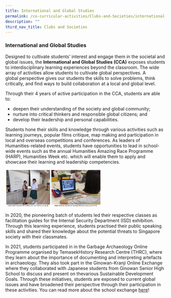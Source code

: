 ```yaml
---
title: International and Global Studies
permalink: /co-curricular-activities/Clubs-and-Societies/international-and-global-studies
description: ""
third_nav_title: Clubs and Societies
---
```

### International and Global Studies

Designed to cultivate students’ interest and engage them in the societal and global issues, the **International and Global Studies (CCA)** exposes students to interdisciplinary learning experiences beyond the classroom. The wide array of activities allow students to cultivate global perspectives. A global perspective gives our students the skills to solve problems, think critically, and find ways to build collaboration at a local and global level.

Through their 4 years of active participation in the CCA, students are able to:  

*   deepen their understanding of the society and global community;
*   nurture into critical thinkers and responsible global citizens; and
*   develop their leadership and personal capabilities.

Students hone their skills and knowledge through various activities such as learning journeys, popular films critique, map making and participation in local and overseas competitions and conferences. As leaders of Humanities-related events, students have opportunities to lead in school-wide events such as the annual Humanities Amazing Race Programme (HARP), Humanities Week etc. which will enable them to apply and showcase their learning and leadership competencies.

<img src="/images/igs.png" 
     style="width:60%">
		 
In 2020, the pioneering batch of students led their respective classes as facilitation guides for the Internal Security Department (ISD) exhibition. Through this learning experience, students practised their public speaking skills and shared their knowledge about the potential threats to Singapore society with their classmates.

In 2021, students participated in in the Garbage Archaeology Online Programme organised by TemasekHistory Research Centre (THRC), where they learn about the importance of documenting and interpreting artefacts in archaeology. They also took part in the Ginowan-Kranji Online Exchange where they collaborated with Japanese students from Ginowan Senior High School to discuss and present on thevarious Sustainable Development Goals. Through these initiatives, students are exposed to current global issues and have broadened their perspective through their participation in these activities. You can read more about the school exchange [here](https://staging.d28t49xsr05e29.amplifyapp.com/special-programmes/internationalisation-programme/overview/)!